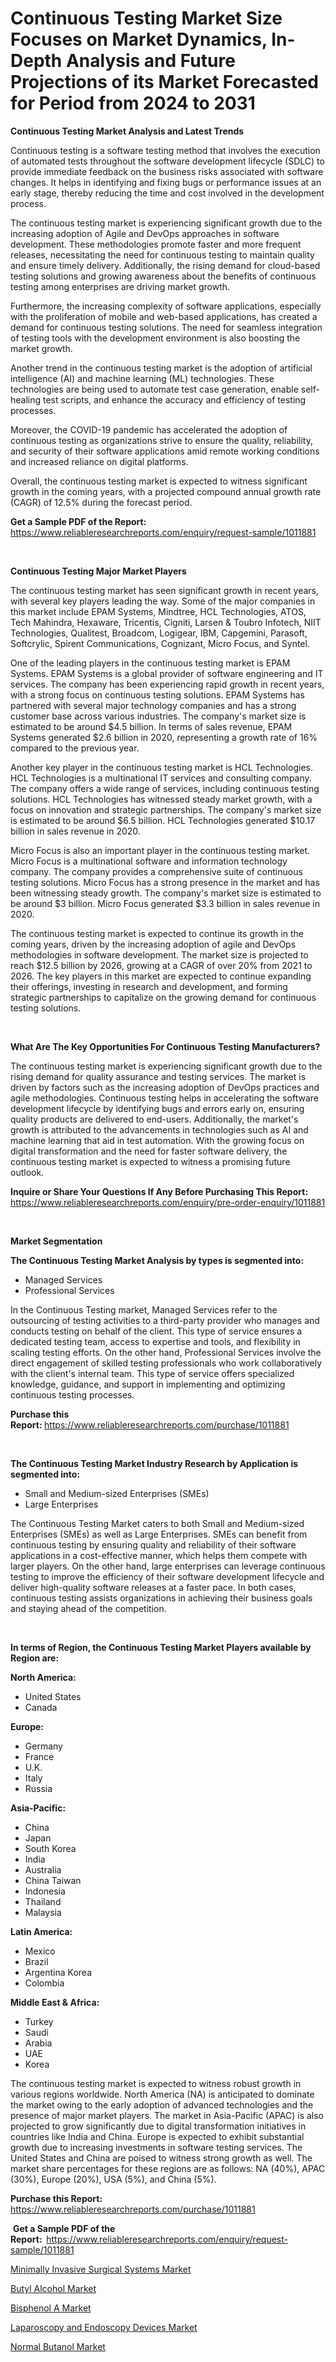 <p><h1>Continuous Testing Market Size Focuses on Market Dynamics, In-Depth Analysis and Future Projections of its Market Forecasted for Period from 2024 to 2031</h1></p><p><strong>Continuous Testing Market Analysis and Latest Trends</strong></p>
<p><p>Continuous testing is a software testing method that involves the execution of automated tests throughout the software development lifecycle (SDLC) to provide immediate feedback on the business risks associated with software changes. It helps in identifying and fixing bugs or performance issues at an early stage, thereby reducing the time and cost involved in the development process.</p><p>The continuous testing market is experiencing significant growth due to the increasing adoption of Agile and DevOps approaches in software development. These methodologies promote faster and more frequent releases, necessitating the need for continuous testing to maintain quality and ensure timely delivery. Additionally, the rising demand for cloud-based testing solutions and growing awareness about the benefits of continuous testing among enterprises are driving market growth.</p><p>Furthermore, the increasing complexity of software applications, especially with the proliferation of mobile and web-based applications, has created a demand for continuous testing solutions. The need for seamless integration of testing tools with the development environment is also boosting the market growth.</p><p>Another trend in the continuous testing market is the adoption of artificial intelligence (AI) and machine learning (ML) technologies. These technologies are being used to automate test case generation, enable self-healing test scripts, and enhance the accuracy and efficiency of testing processes.</p><p>Moreover, the COVID-19 pandemic has accelerated the adoption of continuous testing as organizations strive to ensure the quality, reliability, and security of their software applications amid remote working conditions and increased reliance on digital platforms.</p><p>Overall, the continuous testing market is expected to witness significant growth in the coming years, with a projected compound annual growth rate (CAGR) of 12.5% during the forecast period.</p></p>
<p><strong>Get a Sample PDF of the Report:&nbsp;</strong> <a href="https://www.reliableresearchreports.com/enquiry/request-sample/1011881">https://www.reliableresearchreports.com/enquiry/request-sample/1011881</a></p>
<p>&nbsp;</p>
<p><strong>Continuous Testing Major Market Players</strong></p>
<p><p>The continuous testing market has seen significant growth in recent years, with several key players leading the way. Some of the major companies in this market include EPAM Systems, Mindtree, HCL Technologies, ATOS, Tech Mahindra, Hexaware, Tricentis, Cigniti, Larsen & Toubro Infotech, NIIT Technologies, Qualitest, Broadcom, Logigear, IBM, Capgemini, Parasoft, Softcrylic, Spirent Communications, Cognizant, Micro Focus, and Syntel.</p><p>One of the leading players in the continuous testing market is EPAM Systems. EPAM Systems is a global provider of software engineering and IT services. The company has been experiencing rapid growth in recent years, with a strong focus on continuous testing solutions. EPAM Systems has partnered with several major technology companies and has a strong customer base across various industries. The company's market size is estimated to be around $4.5 billion. In terms of sales revenue, EPAM Systems generated $2.6 billion in 2020, representing a growth rate of 16% compared to the previous year.</p><p>Another key player in the continuous testing market is HCL Technologies. HCL Technologies is a multinational IT services and consulting company. The company offers a wide range of services, including continuous testing solutions. HCL Technologies has witnessed steady market growth, with a focus on innovation and strategic partnerships. The company's market size is estimated to be around $6.5 billion. HCL Technologies generated $10.17 billion in sales revenue in 2020.</p><p>Micro Focus is also an important player in the continuous testing market. Micro Focus is a multinational software and information technology company. The company provides a comprehensive suite of continuous testing solutions. Micro Focus has a strong presence in the market and has been witnessing steady growth. The company's market size is estimated to be around $3 billion. Micro Focus generated $3.3 billion in sales revenue in 2020.</p><p>The continuous testing market is expected to continue its growth in the coming years, driven by the increasing adoption of agile and DevOps methodologies in software development. The market size is projected to reach $12.5 billion by 2026, growing at a CAGR of over 20% from 2021 to 2026. The key players in this market are expected to continue expanding their offerings, investing in research and development, and forming strategic partnerships to capitalize on the growing demand for continuous testing solutions.</p></p>
<p>&nbsp;</p>
<p><strong>What Are The Key Opportunities For Continuous Testing Manufacturers?</strong></p>
<p><p>The continuous testing market is experiencing significant growth due to the rising demand for quality assurance and testing services. The market is driven by factors such as the increasing adoption of DevOps practices and agile methodologies. Continuous testing helps in accelerating the software development lifecycle by identifying bugs and errors early on, ensuring quality products are delivered to end-users. Additionally, the market's growth is attributed to the advancements in technologies such as AI and machine learning that aid in test automation. With the growing focus on digital transformation and the need for faster software delivery, the continuous testing market is expected to witness a promising future outlook.</p></p>
<p><strong>Inquire or Share Your Questions If Any Before Purchasing This Report:</strong> <a href="https://www.reliableresearchreports.com/enquiry/pre-order-enquiry/1011881">https://www.reliableresearchreports.com/enquiry/pre-order-enquiry/1011881</a></p>
<p>&nbsp;</p>
<p><strong>Market Segmentation</strong></p>
<p><strong>The Continuous Testing Market Analysis by types is segmented into:</strong></p>
<p><ul><li>Managed Services</li><li>Professional Services</li></ul></p>
<p><p>In the Continuous Testing market, Managed Services refer to the outsourcing of testing activities to a third-party provider who manages and conducts testing on behalf of the client. This type of service ensures a dedicated testing team, access to expertise and tools, and flexibility in scaling testing efforts. On the other hand, Professional Services involve the direct engagement of skilled testing professionals who work collaboratively with the client's internal team. This type of service offers specialized knowledge, guidance, and support in implementing and optimizing continuous testing processes.</p></p>
<p><strong>Purchase this Report:&nbsp;</strong><a href="https://www.reliableresearchreports.com/purchase/1011881">https://www.reliableresearchreports.com/purchase/1011881</a></p>
<p>&nbsp;</p>
<p><strong>The Continuous Testing Market Industry Research by Application is segmented into:</strong></p>
<p><ul><li>Small and Medium-sized Enterprises (SMEs)</li><li>Large Enterprises</li></ul></p>
<p><p>The Continuous Testing Market caters to both Small and Medium-sized Enterprises (SMEs) as well as Large Enterprises. SMEs can benefit from continuous testing by ensuring quality and reliability of their software applications in a cost-effective manner, which helps them compete with larger players. On the other hand, large enterprises can leverage continuous testing to improve the efficiency of their software development lifecycle and deliver high-quality software releases at a faster pace. In both cases, continuous testing assists organizations in achieving their business goals and staying ahead of the competition.</p></p>
<p>&nbsp;</p>
<p><strong>In terms of Region, the Continuous Testing Market Players available by Region are:</strong></p>
<p>
    <p> <strong> North America: </strong>
        <ul>
            <li>United States</li>
            <li>Canada</li>
        </ul>
        </p> 
    <p> <strong> Europe: </strong>
        <ul>
            <li>Germany</li>
            <li>France</li>
            <li>U.K.</li>
            <li>Italy</li>
            <li>Russia</li>
        </ul>
        </p> 
    <p> <strong> Asia-Pacific: </strong>
        <ul>
            <li>China</li>
            <li>Japan</li>
            <li>South Korea</li>
            <li>India</li>
            <li>Australia</li>
            <li>China Taiwan</li>
            <li>Indonesia</li>
            <li>Thailand</li>
            <li>Malaysia</li>
        </ul>
        </p> 
    <p> <strong> Latin America: </strong>
        <ul>
            <li>Mexico</li>
            <li>Brazil</li>
            <li>Argentina Korea</li>
            <li>Colombia</li>
        </ul>
        </p> 
    <p> <strong> Middle East & Africa: </strong>
        <ul>
            <li>Turkey</li>
            <li>Saudi</li>
            <li>Arabia</li>
            <li>UAE</li>
            <li>Korea</li>
        </ul>
    </p>
    </p>
<p><p>The continuous testing market is expected to witness robust growth in various regions worldwide. North America (NA) is anticipated to dominate the market owing to the early adoption of advanced technologies and the presence of major market players. The market in Asia-Pacific (APAC) is also projected to grow significantly due to digital transformation initiatives in countries like India and China. Europe is expected to exhibit substantial growth due to increasing investments in software testing services. The United States and China are poised to witness strong growth as well. The market share percentages for these regions are as follows: NA (40%), APAC (30%), Europe (20%), USA (5%), and China (5%).</p></p>
<p><strong>Purchase this Report: </strong><a href="https://www.reliableresearchreports.com/purchase/1011881">https://www.reliableresearchreports.com/purchase/1011881</a></p>
<p>&nbsp;<strong>Get a Sample PDF of the Report:&nbsp;&nbsp;</strong><a href="https://www.reliableresearchreports.com/enquiry/request-sample/1011881">https://www.reliableresearchreports.com/enquiry/request-sample/1011881</a></p>
<p><strong></strong></p>
<p><p><a href="https://github.com/shotows/Market-Research-Report-List-1/blob/main/minimally-invasive-surgical-systems-market.md">Minimally Invasive Surgical Systems Market</a></p><p><a href="https://medium.com/@juleshahn3456/butyl-alcohol-market-research-report-its-history-and-forecast-2024-to-2031-d4bb2137b6fa">Butyl Alcohol Market</a></p><p><a href="https://medium.com/@juleshahn3456/bisphenol-a-market-comprehensive-assessment-by-type-application-and-geography-5cfc56df631a">Bisphenol A Market</a></p><p><a href="https://github.com/yemakinde/Market-Research-Report-List-1/blob/main/laparoscopy-and-endoscopy-devices-market.md">Laparoscopy and Endoscopy Devices Market</a></p><p><a href="https://medium.com/@juleshahn3456/normal-butanol-market-insight-market-trends-growth-forecasted-from-2024-to-2031-56b2973226aa">Normal Butanol Market</a></p></p>